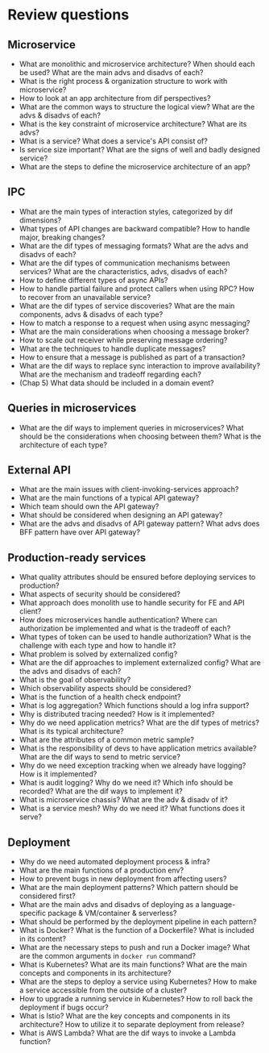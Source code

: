 # Review questions

## Microservice
- What are monolithic and microservice architecture? When should each be used?
What are the main advs and disadvs of each?
- What is the right process & organization structure to work with microservice?
- How to look at an app architecture from dif perspectives?
- What are the common ways to structure the logical view? What are the advs & disadvs of each?
- What is the key constraint of microservice architecture? What are its advs?
- What is a service? What does a service's API consist of?
- Is service size important? What are the signs of well and badly designed service?
- What are the steps to define the microservice architecture of an app?

## IPC
- What are the main types of interaction styles, categorized by dif dimensions?
- What types of API changes are backward compatible? How to handle major, breaking changes?
- What are the dif types of messaging formats? What are the advs and disadvs of each?
- What are the dif types of communication mechanisms between services?
What are the characteristics, advs, disadvs of each?
- How to define different types of async APIs?
- How to handle partial failure and protect callers when using RPC? How to recover from an unavailable service?
- What are the dif types of service discoveries? What are the main components, advs & disadvs of each type?
- How to match a response to a request when using async messaging?
- What are the main considerations when choosing a message broker?
- How to scale out receiver while preserving message ordering?
- What are the techniques to handle duplicate messages?
- How to ensure that a message is published as part of a transaction?
- What are the dif ways to replace sync interaction to improve availability?
What are the mechanism and tradeoff regarding each?
- (Chap 5) What data should be included in a domain event?

## Queries in microservices
- What are the dif ways to implement queries in microservices?
What should be the considerations when choosing between them? What is the architecture of each type?

## External API
- What are the main issues with client-invoking-services approach?
- What are the main functions of a typical API gateway?
- Which team should own the API gateway?
- What should be considered when designing an API gateway?
- What are the advs and disadvs of API gateway pattern? What advs does BFF pattern have over API gateway?

## Production-ready services
- What quality attributes should be ensured before deploying services to production?
- What aspects of security should be considered?
- What approach does monolith use to handle security for FE and API client?
- How does microservices handle authentication? Where can authorization be implemented and what is the tradeoff of each?
- What types of token can be used to handle authorization? What is the challenge with each type and how to handle it?
- What problem is solved by externalized config?
- What are the dif approaches to implement externalized config? What are the advs and disadvs of each?
- What is the goal of observability?
- Which observability aspects should be considered?
- What is the function of a health check endpoint?
- What is log aggregation? Which functions should a log infra support?
- Why is distributed tracing needed? How is it implemented?
- Why do we need application metrics? What are the dif types of metrics? What is its typical architecture?
- What are the attributes of a common metric sample?
- What is the responsibility of devs to have application metrics available?
What are the dif ways to send to metric service?
- Why do we need exception tracking when we already have logging? How is it implemented?
- What is audit logging? Why do we need it? Which info should be recorded? What are the dif ways to implement it?
- What is microservice chassis? What are the adv & disadv of it?
- What is a service mesh? Why do we need it? What functions does it serve?

## Deployment
- Why do we need automated deployment process & infra?
- What are the main functions of a production env?
- How to prevent bugs in new deployment from affecting users?
- What are the main deployment patterns? Which pattern should be considered first?
- What are the main advs and disadvs of deploying as a language-specific package & VM/container & serverless?
- What should be performed by the deployment pipeline in each pattern?
- What is Docker? What is the function of a Dockerfile? What is included in its content?
- What are the necessary steps to push and run a Docker image? What are the common arguments in `docker run` command?
- What is Kubernetes? What are its main functions? What are the main concepts and components in its architecture?
- What are the steps to deploy a service using Kubernetes? How to make a service accessible from the outside of a cluster?
- How to upgrade a running service in Kubernetes? How to roll back the deployment if bugs occur?
- What is Istio? What are the key concepts and components in its architecture?
How to utilize it to separate deployment from release?
- What is AWS Lambda? What are the dif ways to invoke a Lambda function?
